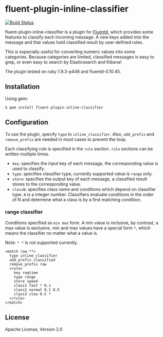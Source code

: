 # fluent-plugin-inline-classifier
[![Build Status](https://drone.io/github.com/yosisa/fluent-plugin-inline-classifier/status.png)](https://drone.io/github.com/yosisa/fluent-plugin-inline-classifier/latest)

fluent-plugin-inline-classifier is a plugin for [Fluentd](http://fluentd.org), which provides some features to classify each incoming message. A new keys added into the message and that values hold classified result by user-defined rules.

This is especially useful for converting numeric values into some categories. Because categories are limited, classified messages is easy to grep, or even easy to search by Elasticsearch and Kibana!

The plugin tested on ruby 1.9.3-p448 and fluentd-0.10.45.

## Installation
Using gem:

    $ gem install fluent-plugin-inline-classifier

## Configuration
To use the plugin, specify `type` to `inline_classifier`. Also, `add_prefix` and `remove_prefix` are needed in most cases to prevent the loop.

Each classifying rule is specified in the `rule` section. `rule` sections can be written multiple times.

* `key`: specifies the input key of each message, the corresponding value is used to classify.
* `type`: specifies classifier type, currently supported value is `range` only.
* `store`: specifies the output key of each message, a classified result stores to the corresponding value.
* `classN`: specifies class name and conditions which depend on classifier type. `N` is a integer number. Classifiers evaluate conditions in the order of N and determine what a class is by a first matching condition.

### range classifier
Conditions specified as `min max` form. A min value is inclusive, by contrast, a max value is exclusive. min and max values have a special form `*`, which means the classifier no matter what a value is.

Note: `* *` is not supported currently.

```
<match raw.**>
  type inline_classifier
  add_prefix classified
  remove_prefix raw
  <rule>
    key reqtime
    type range
    store speed
    class1 fast * 0.1
    class2 normal 0.1 0.5
    class3 slow 0.5 *
  </rule>
</match>
```

## License
Apache License, Version 2.0
